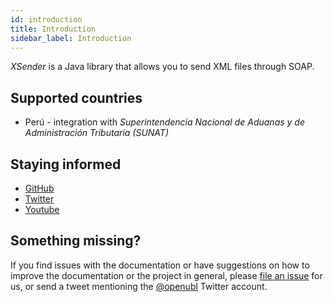 ```yaml
---
id: introduction
title: Introduction
sidebar_label: Introduction
---
```


_XSender_ is a Java library that allows you to send XML files through SOAP.

## Supported countries

- Perú - integration with _Superintendencia Nacional de Aduanas y de Administración Tributaria (SUNAT)_

## Staying informed

- [GitHub](https://github.com/project-openubl/xsender)
- [Twitter](https://twitter.com/openubl)
- [Youtube](https://www.youtube.com/channel/UChq3xxjyDgjcU346rp0bbtA)

## Something missing?

If you find issues with the documentation or have suggestions on how to improve the documentation or the project in general, please [file an issue](https://github.com/project-openubl/xbuilder-server/issues) for us, or send a tweet mentioning the [@openubl](https://twitter.com/openubl) Twitter account.
